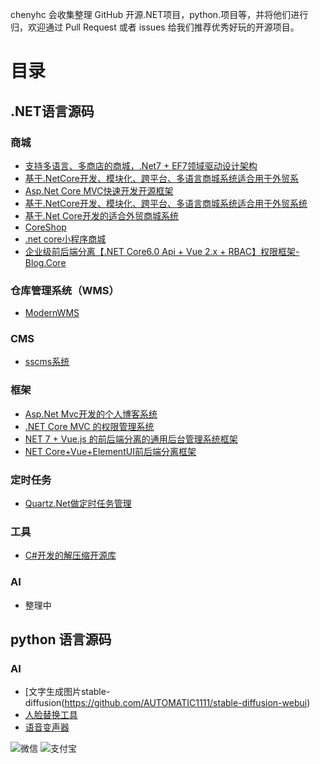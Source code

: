
chenyhc 会收集整理 GitHub 开源.NET项目，python.项目等，并将他们进行归，欢迎通过 Pull Request 或者 issues 给我们推荐优秀好玩的开源项目。
# 目录
## .NET语言源码
### 商城
- [支持多语言、多商店的商城，.Net7 + EF7领域驱动设计架构](https://github.com/smartstore/Smartstore)
- [基于.NetCore开发、模块化、跨平台、多语言商城系统适合用于外贸系](https://github.com/simplcommerce/SimplCommerce)
- [Asp.Net Core MVC快速开发开源框架](https://github.com/serenity-is/Serenity)
- [基于.NetCore开发、模块化、跨平台、多语言商城系统适合用于外贸系统](https://github.com/simplcommerce/SimplCommerce)
- [基于.Net Core开发的适合外贸商城系统](https://github.com/nopSolutions/nopCommerce)
- [CoreShop](https://gitee.com/CoreUnion/CoreShop?_from=gitee_search)
- [.net core小程序商城](https://github.com/trueai-org/module-shop)
- [企业级前后端分离【.NET Core6.0 Api + Vue 2.x + RBAC】权限框架-Blog.Core](https://github.com/anjoy8/Blog.Core)
 ### 仓库管理系统（WMS）
- [ModernWMS](https://github.com/fjykTec/ModernWMS)
 ### CMS
- [sscms系统](https://github.com/siteserver/cms)

 ### 框架
- [ Asp.Net Mvc开发的个人博客系统](https://gitee.com/LiuCabbage/RightControl_Blog)
- [ .NET Core MVC 的权限管理系统](https://github.com/liukuo362573/YiShaAdmin)
- [NET 7 + Vue.js 的前后端分离的通用后台管理系统框架](https://gitee.com/rector/DncZeus)
- [NET Core+Vue+ElementUI前后端分离框架](https://github.com/cq-panda/Vue.NetCore.git)

 ### 定时任务
- [Quartz.Net做定时任务管理](https://github.com/cq-panda/Quartz.NetUI)
 ### 工具
- [C#开发的解压缩开源库](https://github.com/icsharpcode/SharpZipLib)
### AI
- 整理中

## python 语言源码
### AI
- [文字生成图片stable-diffusion(https://github.com/AUTOMATIC1111/stable-diffusion-webui)
- [人脸替换工具](https://github.com/s0md3v/roop)
- [语音变声器](https://github.com/w-okada/voice-changer) 


![微信](https://github.com/yuanmagpt/chenyhc/assets/136598249/be9a6453-004a-4f0b-903d-a16bcbcb0d31)
![支付宝](https://github.com/yuanmagpt/chenyhc/assets/136598249/25e4316f-61cc-4bc0-ada7-a91e3e9d1fae)




